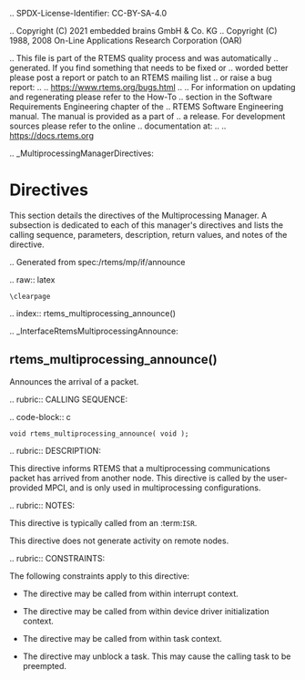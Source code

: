 .. SPDX-License-Identifier: CC-BY-SA-4.0

.. Copyright (C) 2021 embedded brains GmbH & Co. KG
.. Copyright (C) 1988, 2008 On-Line Applications Research Corporation (OAR)

.. This file is part of the RTEMS quality process and was automatically
.. generated.  If you find something that needs to be fixed or
.. worded better please post a report or patch to an RTEMS mailing list
.. or raise a bug report:
..
.. https://www.rtems.org/bugs.html
..
.. For information on updating and regenerating please refer to the How-To
.. section in the Software Requirements Engineering chapter of the
.. RTEMS Software Engineering manual.  The manual is provided as a part of
.. a release.  For development sources please refer to the online
.. documentation at:
..
.. https://docs.rtems.org

.. _MultiprocessingManagerDirectives:

Directives
==========

This section details the directives of the Multiprocessing Manager. A
subsection is dedicated to each of this manager's directives and lists the
calling sequence, parameters, description, return values, and notes of the
directive.

.. Generated from spec:/rtems/mp/if/announce

.. raw:: latex

    \clearpage

.. index:: rtems_multiprocessing_announce()

.. _InterfaceRtemsMultiprocessingAnnounce:

rtems_multiprocessing_announce()
--------------------------------

Announces the arrival of a packet.

.. rubric:: CALLING SEQUENCE:

.. code-block:: c

    void rtems_multiprocessing_announce( void );

.. rubric:: DESCRIPTION:

This directive informs RTEMS that a multiprocessing communications packet has
arrived from another node.  This directive is called by the user-provided MPCI,
and is only used in multiprocessing configurations.

.. rubric:: NOTES:

This directive is typically called from an :term:`ISR`.

This directive does not generate activity on remote nodes.

.. rubric:: CONSTRAINTS:

The following constraints apply to this directive:

* The directive may be called from within interrupt context.

* The directive may be called from within device driver initialization context.

* The directive may be called from within task context.

* The directive may unblock a task.  This may cause the calling task to be
  preempted.
